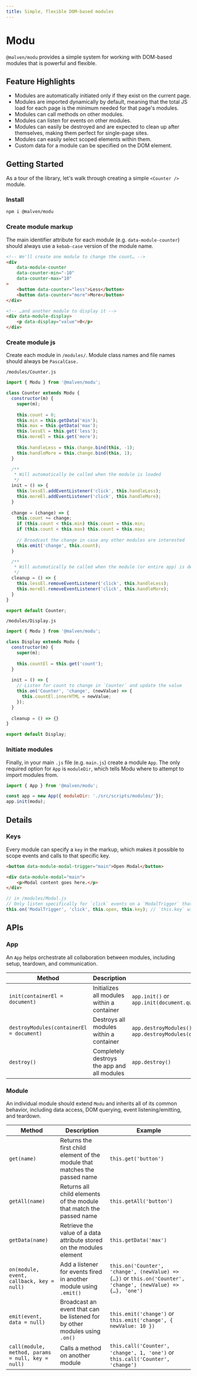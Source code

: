 ```yaml
---
title: Simple, flexible DOM-based modules
---
```


# Modu

`@malven/modu` provides a simple system for working with DOM-based modules that is powerful and flexible.

## Feature Highlights

- Modules are automatically initiated only if they exist on the current page.
- Modules are imported dynamically by default, meaning that the total JS load for each page is the minimum needed for that page's modules.
- Modules can call methods on other modules.
- Modules can listen for events on other modules.
- Modules can easily be destroyed and are expected to clean up after themselves, making them perfect for single-page sites.
- Modules can easily select scoped elements within them.
- Custom data for a module can be specified on the DOM element.

## Getting Started

As a tour of the library, let's walk through creating a simple `<Counter />` module.

### Install

```bash
npm i @malven/modu
```

### Create module markup

The main identifier attribute for each module (e.g. `data-module-counter`) should always use a `kebab-case` version of the module name.

```html
<!-- We'll create one module to change the count… -->
<div
    data-module-counter
    data-counter-min="-10"
    data-counter-max="10"
>
    <button data-counter="less">Less</button>
    <button data-counter="more">More</button>
</div>

<!-- …and another module to display it -->
<div data-module-display>
    <p data-display="value">0</p>
</div>
```

### Create module js

Create each module in `/modules/`. Module class names and file names should always be `PascalCase.`

`/modules/Counter.js`

```js
import { Modu } from '@malven/modu';

class Counter extends Modu {
  constructor(m) {
    super(m);
    
    this.count = 0;
    this.min = this.getData('min');
    this.max = this.getData('max');
    this.lessEl = this.get('less');
    this.moreEl = this.get('more');
    
    this.handleLess = this.change.bind(this, -1);
    this.handleMore = this.change.bind(this, 1);
  }

  /**
   * Will automatically be called when the module is loaded
   */
  init = () => {
    this.lessEl.addEventListener('click', this.handleLess);
    this.moreEl.addEventListener('click', this.handleMore);
  }
  
  change = (change) => {
    this.count += change;
    if (this.count < this.min) this.count = this.min;
    if (this.count < this.max) this.count = this.max;
    
    // Broadcast the change in case any other modules are interested
    this.emit('change', this.count);
  }

  /**
   * Will automatically be called when the module (or entire app) is destroyed.
   */
  cleanup = () => {
    this.lessEl.removeEventListener('click', this.handleLess);
    this.moreEl.removeEventListener('click', this.handleMore);
  }
}

export default Counter;
```

`/modules/Display.js`

```js
import { Modu } from '@malven/modu';

class Display extends Modu {
  constructor(m) {
    super(m);
    
    this.countEl = this.get('count');
  }
  
  init = () => {
    // Listen for count to change in `Counter` and update the value
    this.on('Counter', 'change', (newValue) => {
      this.countEl.innerHTML = newValue;
    });
  }
  
  cleanup = () => {}
}

export default Display;
```

### Initiate modules

Finally, in your main `.js` file (e.g. `main.js`) create a module `App`. The only required option for `App` is `moduleDir`, which tells Modu where to attempt to import modules from.

```js
import { App } from '@malven/modu';

const app = new App({ moduleDir: './src/scripts/modules/'});
app.init(modu);
```

## Details

### Keys

Every module can specify a `key` in the markup, which makes it possible to scope events and calls to that specific key.

```html
<button data-module-modal-trigger="main">Open Modal</button>

<div data-module-modal="main">
    <p>Modal content goes here.</p>
</div>
```

```js
// in /modules/Modal.js
// Only listen specifically for `click` events on a `ModalTrigger` that has a key of `main`
this.on('ModalTrigger', 'click', this.open, this.key); // `this.key` will be `main`
```

## APIs

### App

An `App` helps orchestrate all collaboration between modules, including setup, teardown, and communication.

| Method      | Description | Example |
| ---------- | ----------- | --------- |
| `init(containerEl = document)` | Initializes all modules within a container | `app.init()` or `app.init(document.querySelector('.header')` |
| `destroyModules(containerEl = document)` | Destroys all modules within a container | `app.destroyModules()` or `app.destroyModules(document.querySelector('.header')` |
| `destroy()` | Completely destroys the app and all modules | `app.destroy()` |

### Module

An individual module should extend `Modu` and inherits all of its common behavior, including data access, DOM querying, event listening/emitting, and teardown.

| Method      | Description | Example |
| ---------- | ----------- | --------- |
| `get(name)` | Returns the first child element of the module that matches the passed name | `this.get('button')` |
| `getAll(name)` | Returns all child elements of the module that match the passed name | `this.getAll('button')` |
| `getData(name)` | Retrieve the value of a data attribute stored on the modules element | `this.getData('max')` |
| `on(module, event, callback, key = null)` | Add a listener for events fired in another module using `.emit()` | `this.on('Counter', 'change', (newValue) => {…})` or `this.on('Counter', 'change', (newValue) => {…}, 'one')` |
| `emit(event, data = null)` | Broadcast an event that can be listened for by other modules using `.on()` | `this.emit('change')` or `this.emit('change', { newValue: 10 })` |
| `call(module, method, params = null, key = null)` | Calls a method on another module | `this.call('Counter', 'change', 1, 'one')` or `this.call('Counter', 'change')` |
